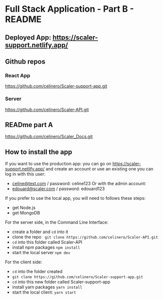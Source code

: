 # Full Stack Application - Part B - README

## Deployed App: https://scaler-support.netlify.app/

## Github repos
### React App
https://github.com/celinero/Scaler-support-app.git

### Server
https://github.com/celinero/Scaler-API.git


## READme part A
https://github.com/celinero/Scaler_Docs.git


## How to install the app
If you want to use the production app: you can go on https://scaler-support.netlify.app/ and create an account or use an existing one you can log in with this user: 
- celine@test.com / password: celine123 
Or with the admin account:
- edouard@scaler.com / password: edouard123

If you prefer to use the local app, you will need to follows these steps:
- get Node.js
- get MongoDB

For the server side, in the Command Line Interface:
- create a folder and ```cd``` into it
- clone the repo ``` git clone https://github.com/celinero/Scaler-API.git```
- ```cd``` into this folder called Scaler-API
- install npm packages ```npm install```
- start the local server ```npm dev```

For the client side:
- ```cd``` into the folder created
- ```git clone https://github.com/celinero/Scaler-support-app.git```
- ```cd``` into this new folder called Scaler-support-app
- install yarn packages ```yarn install```
- start the local client: ```yarn start```
